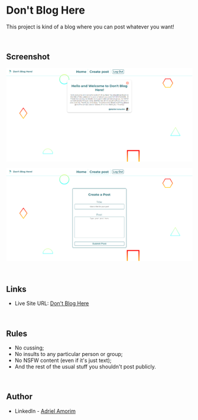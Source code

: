 # Don't Blog Here

This project is kind of a blog where you can post whatever you want!

<br />

## Screenshot

![](././src/images/screenshot-2.png)

![](././src/images/screenshot-1.png)

<br />

## Links

- Live Site URL: [Don't Blog Here](https://adrielgamorim.github.io/dont-blog-here/)

<br />

## Rules

- No cussing;
- No insults to any particular person or group;
- No NSFW content (even if it's just text);
- And the rest of the usual stuff you shouldn't post publicly.

<br />

## Author

- LinkedIn - [Adriel Amorim](https://www.linkedin.com/in/adrielamorim/)